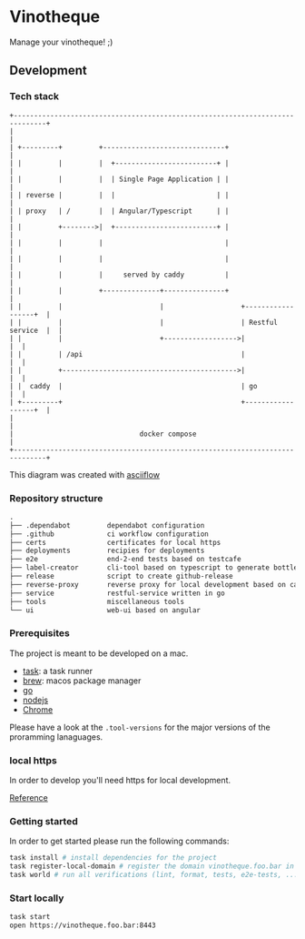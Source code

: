 # Vinotheque 

Manage your vinotheque! ;)

## Development

### Tech stack

```
+------------------------------------------------------------------------------+
|                                                                              |
| +---------+         +------------------------------+                         |
| |         |         |  +-------------------------+ |                         |
| |         |         |  | Single Page Application | |                         |
| | reverse |         |  |                         | |                         |
| | proxy   | /       |  | Angular/Typescript      | |                         |
| |         +-------->|  +-------------------------+ |                         |
| |         |         |                              |                         |
| |         |         |                              |                         |
| |         |         |     served by caddy          |                         |
| |         |         +--------------+---------------+                         |
| |         |                        |                   +------------------+  |
| |         |                        |                   | Restful service  |  |
| |         |                        +------------------>|                  |  |
| |         | /api                                       |                  |  |
| |         +------------------------------------------->|                  |  |
| |  caddy  |                                            | go               |  |
| +---------+                                            +------------------+  |
|                                                                              |
|                               docker compose                                 |
+------------------------------------------------------------------------------+
```

This diagram was created with [asciiflow](http://asciiflow.com/)

### Repository structure

```txt
.
├── .dependabot         dependabot configuration
├── .github             ci workflow configuration
├── certs               certificates for local https
├── deployments         recipies for deployments
├── e2e                 end-2-end tests based on testcafe
├── label-creator       cli-tool based on typescript to generate bottle labels
├── release             script to create github-release 
├── reverse-proxy       reverse proxy for local development based on caddy
├── service             restful-service written in go
├── tools               miscellaneous tools
└── ui                  web-ui based on angular
```


### Prerequisites

The project is meant to be developed on a mac.

- [task](https://github.com/go-task/task): a task runner
- [brew](https://brew.sh/): macos package manager
- [go](https://golang.org/)
- [nodejs](https://nodejs.org/en/)
- [Chrome](https://www.google.com/chrome/)

Please have a look at the  `.tool-versions` for the major versions of the proramming lanaguages. 

### local https

In order to develop you'll need https for local development.

[Reference](https://medium.com/@devahmedshendy/traditional-setup-run-local-development-over-https-using-caddy-964884e75232)

### Getting started

In order to get started please run the following commands:

```sh
task install # install dependencies for the project
task register-local-domain # register the domain vinotheque.foo.bar in your `/etc/hosts` file
task world # run all verifications (lint, format, tests, e2e-tests, ...)
```

### Start locally

```sh
task start
open https://vinotheque.foo.bar:8443
```

